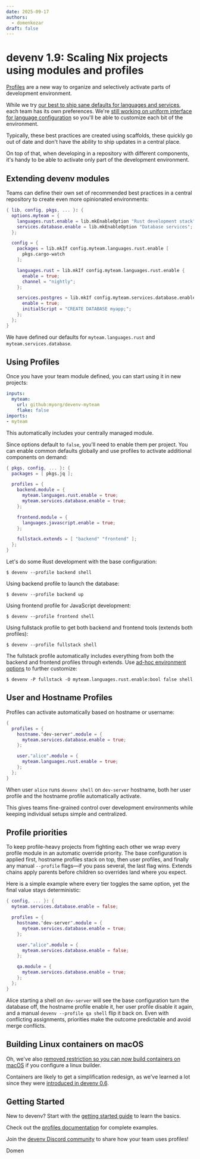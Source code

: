 ```yaml
---
date: 2025-09-17
authors:
  - domenkozar
draft: false
---
```


# devenv 1.9: Scaling Nix projects using modules and profiles

[Profiles][profiles] are a new way to organize and selectively activate parts of development environment.

While we try [our best to ship sane defaults for languages and services](https://en.wikipedia.org/wiki/Convention_over_configuration), each team has its own preferences. We're [still working on uniform interface for language configuration](https://github.com/cachix/devenv/pull/1974) so you'll be able to customize each bit of the environment.

Typically, these best practices are created using scaffolds, these quickly go out of date and don't have
the ability to ship updates in a central place.

On top of that, when developing in a repository with different components, it's handy to be able to activate only part of
the development environment.

## Extending devenv modules

Teams can define their own set of recommended best practices in a central repository to create even more opinionated environments:

```nix title="devenv.nix"
{ lib, config, pkgs, ... }: {
  options.myteam = {
    languages.rust.enable = lib.mkEnableOption "Rust development stack";
    services.database.enable = lib.mkEnableOption "Database services";
  };

  config = {
    packages = lib.mkIf config.myteam.languages.rust.enable [
      pkgs.cargo-watch
    ];

    languages.rust = lib.mkIf config.myteam.languages.rust.enable {
      enable = true;
      channel = "nightly";
    };

    services.postgres = lib.mkIf config.myteam.services.database.enable {
      enable = true;
      initialScript = "CREATE DATABASE myapp;";
    };
  };
}
```

We have defined our defaults for `myteam.languages.rust` and `myteam.services.database`.

## Using Profiles

Once you have your team module defined, you can start using it in new projects:

```yaml title="devenv.yaml"
inputs:
  myteam:
    url: github:myorg/devenv-myteam
    flake: false
imports:
- myteam
```

This automatically includes your centrally managed module.

Since options default to `false`, you'll need to enable them per project. You can enable common defaults globally and use profiles to activate additional components on demand:

```nix title="devenv.nix"
{ pkgs, config, ... }: {
  packages = [ pkgs.jq ];

  profiles = {
    backend.module = {
      myteam.languages.rust.enable = true;
      myteam.services.database.enable = true;
    };

    frontend.module = {
      languages.javascript.enable = true;
    };

    fullstack.extends = [ "backend" "frontend" ];
  };
}
```

Let's do some Rust development with the base configuration:

```shell-session
$ devenv --profile backend shell
```

Using backend profile to launch the database:

```shell-session
$ devenv --profile backend up
```

Using frontend profile for JavaScript development:

```shell-session
$ devenv --profile frontend shell
```

Using fullstack profile to get both backend and frontend tools (extends both profiles):

```shell-session
$ devenv --profile fullstack shell
```

The fullstack profile automatically includes everything from both the backend and frontend profiles through extends. Use [ad-hoc environment options](../../ad-hoc-developer-environments.md) to further customize:

```shell-session
$ devenv -P fullstack -O myteam.languages.rust.enable:bool false shell
```

## User and Hostname Profiles

Profiles can activate automatically based on hostname or username:

```nix
{
  profiles = {
    hostname."dev-server".module = {
      myteam.services.database.enable = true;
    };

    user."alice".module = {
      myteam.languages.rust.enable = true;
    };
  };
}
```

When user `alice` runs `devenv shell` on `dev-server` hostname, both her user profile and the hostname profile automatically activate.

This gives teams fine-grained control over development environments while keeping individual setups simple and centralized.

## Profile priorities

To keep profile-heavy projects from fighting each other we wrap every profile module in an automatic override priority. The base configuration is applied first, hostname profiles stack on top, then user profiles, and finally any manual `--profile` flags—if you pass several, the last flag wins. Extends chains apply parents before children so overrides land where you expect.

Here is a simple example where every tier toggles the same option, yet the final value stays deterministic:

```nix
{ config, ... }: {
  myteam.services.database.enable = false;

  profiles = {
    hostname."dev-server".module = {
      myteam.services.database.enable = true;
    };

    user."alice".module = {
      myteam.services.database.enable = false;
    };

    qa.module = {
      myteam.services.database.enable = true;
    };
  };
}
```

Alice starting a shell on `dev-server` will see the base configuration turn the database off, the hostname profile enable it, her user profile disable it again, and a manual `devenv --profile qa shell` flip it back on. Even with conflicting assignments, priorities make the outcome predictable and avoid merge conflicts.

## Building Linux containers on macOS

Oh, we've also [removed restriction so you can now build containers on macOS](https://github.com/cachix/devenv/pull/2085) if you configure a linux builder.

Containers are likely to get a simplification redesign, as we've learned a lot since they were [introduced in devenv 0.6](https://devenv.sh/blog/2023/03/02/devenv-06-generating-containers-and-instant-shell-activation/).

## Getting Started

New to devenv? Start with the [getting started guide][getting-started] to learn the basics.

Check out the [profiles documentation][profiles] for complete examples.

Join the [devenv Discord community](https://discord.gg/naMgvexb6q) to share how your team uses profiles!

Domen

[getting-started]: /getting-started.md
[profiles]: /profiles.md
